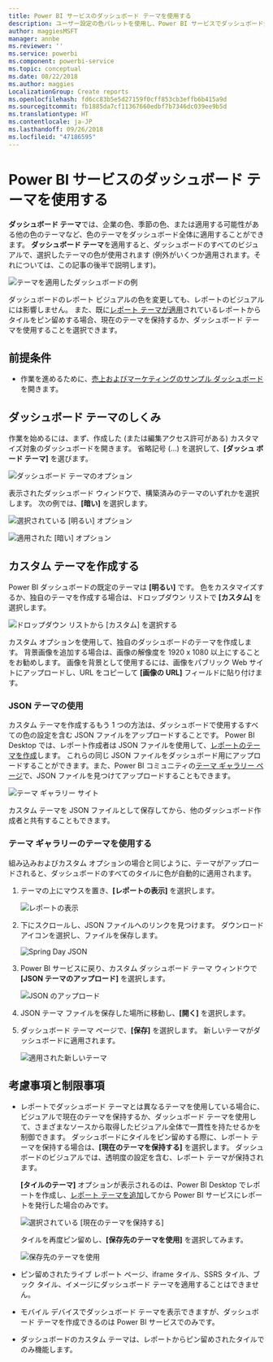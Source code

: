 ```yaml
---
title: Power BI サービスのダッシュボード テーマを使用する
description: ユーザー設定の色パレットを使用し、Power BI サービスでダッシュボード全体に適用する方法について説明します
author: maggiesMSFT
manager: annbe
ms.reviewer: ''
ms.service: powerbi
ms.component: powerbi-service
ms.topic: conceptual
ms.date: 08/22/2018
ms.author: maggies
LocalizationGroup: Create reports
ms.openlocfilehash: fd6cc83b5e5d27159f0cff853cb3effb6b415a9d
ms.sourcegitcommit: fb1885da7cf11367660edbf7b7346dc039ee9b5d
ms.translationtype: HT
ms.contentlocale: ja-JP
ms.lasthandoff: 09/26/2018
ms.locfileid: "47186595"
---
```

# <a name="use-dashboard-themes-in-power-bi-service"></a>Power BI サービスのダッシュボード テーマを使用する
**ダッシュボード テーマ**では、企業の色、季節の色、または適用する可能性がある他の色のテーマなど、色のテーマをダッシュボード全体に適用することができます。 **ダッシュボード テーマ**を適用すると、ダッシュボードのすべてのビジュアルで、選択したテーマの色が使用されます (例外がいくつか適用されます。それについては、この記事の後半で説明します)。

![テーマを適用したダッシュボードの例](media/service-dashboard-themes/power-bi-full-dashboard-theme.png)

ダッシュボードのレポート ビジュアルの色を変更しても、レポートのビジュアルには影響しません。 また、既に[レポート テーマが適用](desktop-report-themes.md)されているレポートからタイルをピン留めする場合、現在のテーマを保持するか、ダッシュボード テーマを使用することを選択できます。


## <a name="prerequisites"></a>前提条件
* 作業を進めるために、[売上およびマーケティングのサンプル ダッシュボード](sample-datasets.md)を開きます。


## <a name="how-dashboard-themes-work"></a>ダッシュボード テーマのしくみ
作業を始めるには、まず、作成した (または編集アクセス許可がある) カスタマイズ対象のダッシュボードを開きます。 省略記号 (...) を選択して、**[ダッシュ ボード テーマ]** を選びます。 

![ダッシュボード テーマのオプション](media/service-dashboard-themes/power-bi-dashboard-theme.png)

表示されたダッシュボード ウィンドウで、構築済みのテーマのいずれかを選択します。  次の例では、**[暗い]** を選択します。

![選択されている [明るい] オプション](media/service-dashboard-themes/power-bi-theme-menu.png)

![適用された [暗い] オプション](media/service-dashboard-themes/power-bi-theme-dark.png)

## <a name="create-a-custom-theme"></a>カスタム テーマを作成する

Power BI ダッシュボードの既定のテーマは **[明るい]** です。 色をカスタマイズするか、独自のテーマを作成する場合は、ドロップダウン リストで **[カスタム]** を選択します。 

![ドロップダウン リストから [カスタム] を選択する](media/service-dashboard-themes/power-bi-theme-custom.png)

カスタム オプションを使用して、独自のダッシュボードのテーマを作成します。 背景画像を追加する場合は、画像の解像度を 1920 x 1080 以上にすることをお勧めします。 画像を背景として使用するには、画像をパブリック Web サイトにアップロードし、URL をコピーして **[画像の URL]** フィールドに貼り付けます。 

### <a name="using-json-themes"></a>JSON テーマの使用
カスタム テーマを作成するもう 1 つの方法は、ダッシュボードで使用するすべての色の設定を含む JSON ファイルをアップロードすることです。 Power BI Desktop では、レポート作成者は JSON ファイルを使用して、[レポートのテーマを作成](desktop-report-themes.md)します。 これらの同じ JSON ファイルをダッシュボード用にアップロードすることができます。また、Power BI コミュニティの[テーマ ギャラリー ページ](https://community.powerbi.com/t5/Themes-Gallery/bd-p/ThemesGallery)で、JSON ファイルを見つけてアップロードすることもできます。 

![テーマ ギャラリー サイト](media/service-dashboard-themes/power-bi-theme-gallery.png)

カスタム テーマを JSON ファイルとして保存してから、他のダッシュボード作成者と共有することもできます。 

### <a name="use-a-theme-from-the-theme-gallery"></a>テーマ ギャラリーのテーマを使用する

組み込みおよびカスタム オプションの場合と同じように、テーマがアップロードされると、ダッシュボードのすべてのタイルに色が自動的に適用されます。 

1. テーマの上にマウスを置き、**[レポートの表示]** を選択します。

    ![レポートの表示](media/service-dashboard-themes/power-bi-choose-theme.png)

2. 下にスクロールし、JSON ファイルへのリンクを見つけます。  ダウンロード アイコンを選択し、ファイルを保存します。

    ![Spring Day JSON](media/service-dashboard-themes/power-bi-theme-json.png)

3. Power BI サービスに戻り、カスタム ダッシュボード テーマ ウィンドウで **[JSON テーマのアップロード]** を選択します。

    ![JSON のアップロード](media/service-dashboard-themes/power-bi-upload-theme.png)

4. JSON テーマ ファイルを保存した場所に移動し、**[開く]** を選択します。

5. ダッシュボード テーマ ページで、**[保存]** を選択します。 新しいテーマがダッシュボードに適用されます。

    ![適用された新しいテーマ](media/service-dashboard-themes/power-bi-json.png)

## <a name="considerations-and-limitations"></a>考慮事項と制限事項

* レポートでダッシュボード テーマとは異なるテーマを使用している場合に、ビジュアルで現在のテーマを保持するか、ダッシュボード テーマを使用して、さまざまなソースから取得したビジュアル全体で一貫性を持たせるかを制御できます。 ダッシュボードにタイルをピン留めする際に、レポート テーマを保持する場合は、**[現在のテーマを保持する]** を選択します。 ダッシュボードのビジュアルでは、透明度の設定を含む、レポート テーマが保持されます。 

    **[タイルのテーマ]** オプションが表示されるのは、Power BI Desktop でレポートを作成し、[レポート テーマを追加](desktop-report-themes.md)してから Power BI サービスにレポートを発行した場合のみです。 

    ![選択されている [現在のテーマを保持する]](media/service-dashboard-themes/power-bi-keep-current.png)

    タイルを再度ピン留めし、**[保存先のテーマを使用]** を選択してみます。

    ![保存先のテーマを使用](media/service-dashboard-themes/power-bi-use-destination.png)

* ピン留めされたライブ レポート ページ、iframe タイル、SSRS タイル、ブック タイル、イメージにダッシュボード テーマを適用することはできません。
* モバイル デバイスでダッシュボード テーマを表示できますが、ダッシュボード テーマを作成できるのは Power BI サービスでのみです。 
* ダッシュボードのカスタム テーマは、レポートからピン留めされたタイルでのみ機能します。 

